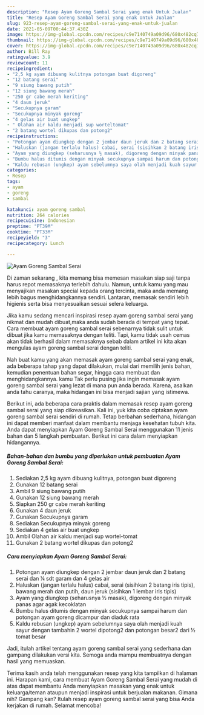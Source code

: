 ```yaml
---
description: "Resep Ayam Goreng Sambal Serai yang enak Untuk Jualan"
title: "Resep Ayam Goreng Sambal Serai yang enak Untuk Jualan"
slug: 923-resep-ayam-goreng-sambal-serai-yang-enak-untuk-jualan
date: 2021-05-09T00:44:37.430Z
image: https://img-global.cpcdn.com/recipes/c9e7140749a09d96/680x482cq70/ayam-goreng-sambal-serai-foto-resep-utama.jpg
thumbnail: https://img-global.cpcdn.com/recipes/c9e7140749a09d96/680x482cq70/ayam-goreng-sambal-serai-foto-resep-utama.jpg
cover: https://img-global.cpcdn.com/recipes/c9e7140749a09d96/680x482cq70/ayam-goreng-sambal-serai-foto-resep-utama.jpg
author: Bill Ray
ratingvalue: 3.9
reviewcount: 11
recipeingredient:
- "2,5 kg ayam dibuang kulitnya potongan buat digoreng"
- "12 batang serai"
- "9 siung bawang putih"
- "12 siung bawang merah"
- "250 gr cabe merah keriting"
- "4 daun jeruk"
- "Secukupnya garam"
- "Secukupnya minyak goreng"
- "4 gelas air buat ungkep"
- " Olahan air kaldu menjadi sup worteltomat"
- "2 batang wortel dikupas dan potong2"
recipeinstructions:
- "Potongan ayam diungkep dengan 2 jembar daun jeruk dan 2 batang serai dan ¼ sdt garam dan 4 gelas air"
- "Haluskan (jangan terlalu halus) cabai, serai (sisihkan 2 batang iris tipis), bawang merah dan putih, daun jeruk (sisihkan 1 lembar iris tipis)"
- "Ayam yang diungkep (seharusnya ½ masak), digoreng dengan minyak panas agar agak kecoklatan"
- "Bumbu halus ditumis dengan minyak secukupnya sampai harum dan potongan ayam goreng dicampur dan diaduk rata"
- "Kaldu rebusan (ungkep) ayam sebelumnya saya olah menjadi kuah sayur dengan tambahin 2 wortel dipotong2 dan potongan besar2 dari ½ tomat besar"
categories:
- Resep
tags:
- ayam
- goreng
- sambal

katakunci: ayam goreng sambal 
nutrition: 264 calories
recipecuisine: Indonesian
preptime: "PT39M"
cooktime: "PT33M"
recipeyield: "3"
recipecategory: Lunch

---
```



![Ayam Goreng Sambal Serai](https://img-global.cpcdn.com/recipes/c9e7140749a09d96/680x482cq70/ayam-goreng-sambal-serai-foto-resep-utama.jpg)

Di zaman  sekarang , kita memang bisa memesan masakan siap saji tanpa harus repot memasaknya terlebih dahulu. Namun, untuk kamu yang mau menyajikan masakan special kepada orang tercinta, maka anda memang lebih bagus menghidangkannya sendiri. Lantaran, memasak sendiri lebih higienis serta bisa menyesuaikan sesuai selera keluarga.

Jika kamu sedang mencari inspirasi resep ayam goreng sambal serai yang nikmat dan mudah dibuat,maka anda sudah berada di tempat yang tepat. Cara membuat ayam goreng sambal serai  sebenarnya tidak sulit untuk dibuat jika kamu memasaknya dengan teliti. Tapi, kamu tidak usah cemas akan tidak berhasil dalam memasaknya 
sebab dalam artikel ini kita akan mengulas ayam goreng sambal serai dengan teliti.  



Nah buat kamu yang akan memasak ayam goreng sambal serai yang enak, ada beberapa tahap yang dapat dilakukan, mulai dari memilih jenis bahan, kemudian penentuan bahan segar, hingga cara membuat dan menghidangkannya. kamu Tak perlu pusing jika ingin memasak ayam goreng sambal serai yang lezat di mana pun anda berada. Karena, asalkan anda  tahu caranya, maka hidangan ini bisa menjadi sajian yang istimewa.

Berikut ini, ada beberapa cara praktis  dalam memasak resep ayam goreng sambal serai yang siap dikreasikan. Kali ini, yuk kita coba ciptakan ayam goreng sambal serai sendiri di rumah. Tetap berbahan sederhana, hidangan ini dapat memberi manfaat dalam membantu menjaga kesehatan tubuh kita. Anda dapat menyiapkan Ayam Goreng Sambal Serai menggunakan 11 jenis bahan dan 5 langkah pembuatan. Berikut ini cara dalam menyiapkan hidangannya.

<!--inarticleads1-->

##### Bahan-bahan dan bumbu yang diperlukan untuk pembuatan Ayam Goreng Sambal Serai:

1. Sediakan 2,5 kg ayam dibuang kulitnya, potongan buat digoreng
1. Gunakan 12 batang serai
1. Ambil 9 siung bawang putih
1. Gunakan 12 siung bawang merah
1. Siapkan 250 gr cabe merah keriting
1. Gunakan 4 daun jeruk
1. Gunakan Secukupnya garam
1. Sediakan Secukupnya minyak goreng
1. Sediakan 4 gelas air buat ungkep
1. Ambil  Olahan air kaldu menjadi sup wortel-tomat
1. Gunakan 2 batang wortel dikupas dan potong2




<!--inarticleads2-->

##### Cara menyiapkan Ayam Goreng Sambal Serai:

1. Potongan ayam diungkep dengan 2 jembar daun jeruk dan 2 batang serai dan ¼ sdt garam dan 4 gelas air
1. Haluskan (jangan terlalu halus) cabai, serai (sisihkan 2 batang iris tipis), bawang merah dan putih, daun jeruk (sisihkan 1 lembar iris tipis)
1. Ayam yang diungkep (seharusnya ½ masak), digoreng dengan minyak panas agar agak kecoklatan
1. Bumbu halus ditumis dengan minyak secukupnya sampai harum dan potongan ayam goreng dicampur dan diaduk rata
1. Kaldu rebusan (ungkep) ayam sebelumnya saya olah menjadi kuah sayur dengan tambahin 2 wortel dipotong2 dan potongan besar2 dari ½ tomat besar




Jadi, itulah artikel tentang  ayam goreng sambal serai  yang sederhana dan gampang dilakukan versi kita. Semoga anda mampu membuatnya dengan hasil yang memuaskan. 

Terima kasih anda telah menggunakan resep yang kita tampilkan di halaman ini. Harapan kami, cara membuat  Ayam Goreng Sambal Serai yang mudah di atas dapat membantu Anda menyiapkan masakan yang enak untuk keluarga/teman ataupun menjadi inspirasi untuk berjualan makanan. Gimana nih? Gampang kan? Itulah resep ayam goreng sambal serai yang bisa Anda kerjakan di rumah. Selamat mencoba!

